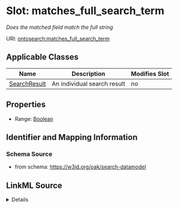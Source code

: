 # Slot: matches_full_search_term


_Does the matched field match the full string_



URI: [ontosearch:matches_full_search_term](https://w3id.org/oak/search-datamodel/matches_full_search_term)



<!-- no inheritance hierarchy -->




## Applicable Classes

| Name | Description | Modifies Slot |
| --- | --- | --- |
[SearchResult](SearchResult.md) | An individual search result |  no  |







## Properties

* Range: [Boolean](Boolean.md)





## Identifier and Mapping Information







### Schema Source


* from schema: https://w3id.org/oak/search-datamodel




## LinkML Source

<details>
```yaml
name: matches_full_search_term
description: Does the matched field match the full string
from_schema: https://w3id.org/oak/search-datamodel
rank: 1000
alias: matches_full_search_term
owner: SearchResult
domain_of:
- SearchResult
range: boolean

```
</details>
